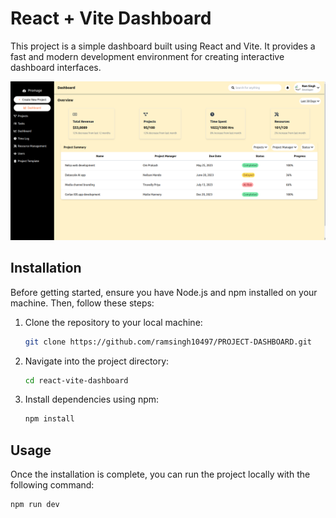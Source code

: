 # React + Vite Dashboard

This project is a simple dashboard built using React and Vite. It provides a fast and modern development environment for creating interactive dashboard interfaces.

![Dashboard Preview](public/dashboard.png)

## Installation

Before getting started, ensure you have Node.js and npm installed on your machine. Then, follow these steps:

1. Clone the repository to your local machine:

   ```bash
   git clone https://github.com/ramsingh10497/PROJECT-DASHBOARD.git
   ```

2. Navigate into the project directory:

   ```bash
   cd react-vite-dashboard
   ```

3. Install dependencies using npm:

   ```bash
   npm install
   ```

## Usage

Once the installation is complete, you can run the project locally with the following command:

```bash
npm run dev
```
